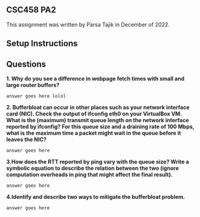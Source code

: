 CSC458 PA2
---

This assignment was written by Parsa Tajik in December of 2022.

Setup Instructions
---


Questions
---

__1. Why do you see a difference in webpage fetch times with small and large router buffers?__

    answer goes here lolol


__2. Bufferbloat can occur in other places such as your network interface card (NIC). Check the output of ifconfig eth0 on your VirtualBox VM. What is the (maximum) transmit queue length on the network interface reported by ifconfig? For this queue size and a draining rate of 100 Mbps, what is the maximum time a packet might wait in the queue before it leaves the NIC?__

    answer goes here

__3.How does the RTT reported by ping vary with the queue size? Write a symbolic equation to describe the relation between the two (ignore computation overheads in ping that might affect the final result).__

    answer goes here

__4.Identify and describe two ways to mitigate the bufferbloat problem.__

    answer goes here







